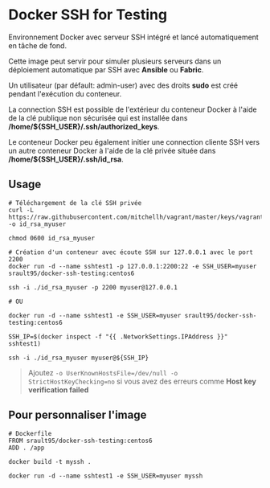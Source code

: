 # Docker SSH for Testing

Environnement Docker avec serveur SSH intégré et lancé automatiquement en tâche de fond.

Cette image peut servir pour simuler plusieurs serveurs dans un déploiement automatique par SSH avec **Ansible** ou **Fabric**.

Un utilisateur (par défault: admin-user) avec des droits **sudo** est créé pendant l'exécution du conteneur.

La connection SSH est possible de l'extérieur du conteneur Docker à l'aide de la clé publique non sécurisée qui est installée dans **/home/${SSH_USER}/.ssh/authorized_keys**.

Le conteneur Docker peu également initier une connection cliente SSH vers un autre conteneur Docker à l'aide de la clé privée située dans **/home/${SSH_USER}/.ssh/id_rsa**.

## Usage

```
# Téléchargement de la clé SSH privée
curl -L https://raw.githubusercontent.com/mitchellh/vagrant/master/keys/vagrant -o id_rsa_myuser

chmod 0600 id_rsa_myuser

# Création d'un conteneur avec écoute SSH sur 127.0.0.1 avec le port 2200
docker run -d --name sshtest1 -p 127.0.0.1:2200:22 -e SSH_USER=myuser srault95/docker-ssh-testing:centos6

ssh -i ./id_rsa_myuser -p 2200 myuser@127.0.0.1

# OU

docker run -d --name sshtest1 -e SSH_USER=myuser srault95/docker-ssh-testing:centos6

SSH_IP=$(docker inspect -f "{{ .NetworkSettings.IPAddress }}" sshtest1)

ssh -i ./id_rsa_myuser myuser@${SSH_IP}
```

> Ajoutez ```-o UserKnownHostsFile=/dev/null -o StrictHostKeyChecking=no``` si vous avez des erreurs comme **Host key verification failed**

## Pour personnaliser l'image

```
# Dockerfile
FROM srault95/docker-ssh-testing:centos6
ADD . /app
```

```
docker build -t myssh .

docker run -d --name sshtest1 -e SSH_USER=myuser myssh
```
